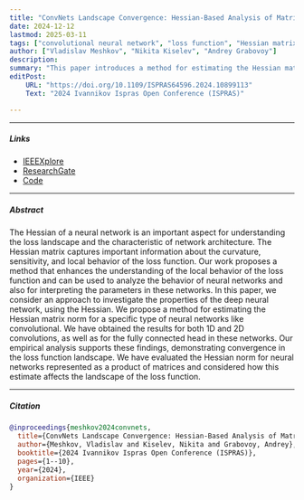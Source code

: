 ```yaml
---
title: "ConvNets Landscape Convergence: Hessian-Based Analysis of Matricized Networks"
date: 2024-12-12
lastmod: 2025-03-11
tags: ["convolutional neural network", "loss function", "Hessian matrix", "convergence rate", "sample size determination"]
author: ["Vladislav Meshkov", "Nikita Kiselev", "Andrey Grabovoy"]
description: 
summary: "This paper introduces a method for estimating the Hessian matrix norm in convolutional neural networks, offering insights into the loss landscape's local behaviour, supported by empirical convergence analysis."
editPost:
    URL: "https://doi.org/10.1109/ISPRAS64596.2024.10899113"
    Text: "2024 Ivannikov Ispras Open Conference (ISPRAS)"

---
```


---

##### Links

+ [IEEEXplore](https://ieeexplore.ieee.org/document/10899113)
+ [ResearchGate](https://www.researchgate.net/publication/389459624_ConvNets_Landscape_Convergence_Hessian-Based_Analysis_of_Matricized_Networks)
+ [Code](https://github.com/Drago160/Hessian-Based-Analysis-of-Matricized-Networks)

---

##### Abstract

The Hessian of a neural network is an important aspect for understanding the loss landscape and the characteristic of network architecture. The Hessian matrix captures important information about the curvature, sensitivity, and local behavior of the loss function. Our work proposes a method that enhances the understanding of the local behavior of the loss function and can be used to analyze the behavior of neural networks and also for interpreting the parameters in these networks. In this paper, we consider an approach to investigate the properties of the deep neural network, using the Hessian. We propose a method for estimating the Hessian matrix norm for a specific type of neural networks like convolutional. We have obtained the results for both 1D and 2D convolutions, as well as for the fully connected head in these networks. Our empirical analysis supports these findings, demonstrating convergence in the loss function landscape. We have evaluated the Hessian norm for neural networks represented as a product of matrices and considered how this estimate affects the landscape of the loss function.

---

##### Citation

```BibTeX
@inproceedings{meshkov2024convnets,
  title={ConvNets Landscape Convergence: Hessian-Based Analysis of Matricized Networks},
  author={Meshkov, Vladislav and Kiselev, Nikita and Grabovoy, Andrey},
  booktitle={2024 Ivannikov Ispras Open Conference (ISPRAS)},
  pages={1--10},
  year={2024},
  organization={IEEE}
}
```
